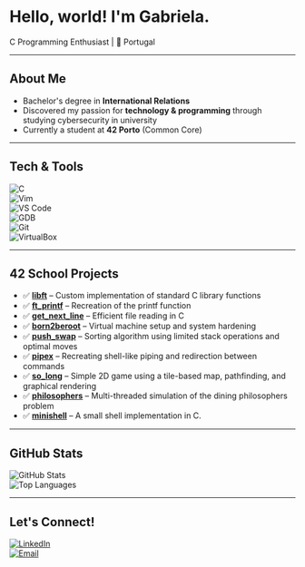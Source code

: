 # Hello, world! I'm Gabriela.  
C Programming Enthusiast | 📍 Portugal  

---

## About Me  
- Bachelor's degree in **International Relations**  
- Discovered my passion for **technology & programming** through studying cybersecurity in university 
- Currently a student at **42 Porto** (Common Core)  
---

## Tech & Tools  
![C](https://img.shields.io/badge/Language-C-blue?style=for-the-badge&logo=c&logoColor=white)  
![Vim](https://img.shields.io/badge/Editor-Vim-green?style=for-the-badge&logo=vim&logoColor=white)  
![VS Code](https://img.shields.io/badge/Editor-VS%20Code-blue?style=for-the-badge&logo=visualstudiocode&logoColor=white)  
![GDB](https://img.shields.io/badge/Debugger-GDB-red?style=for-the-badge&logo=gnu&logoColor=white)  
![Git](https://img.shields.io/badge/Tool-Git-orange?style=for-the-badge&logo=git&logoColor=white)  
![VirtualBox](https://img.shields.io/badge/VM-VirtualBox-lightgrey?style=for-the-badge&logo=virtualbox&logoColor=white)  

---

## 42 School Projects  
- ✅ **[libft](https://github.com/gongabriela/Libft)** – Custom implementation of standard C library functions  
- ✅ **[ft_printf](https://github.com/gongabriela/ft_printf)** – Recreation of the printf function  
- ✅ **[get_next_line](https://github.com/gongabriela/get_next_line)** – Efficient file reading in C  
- ✅ **[born2beroot](https://github.com/gongabriela/Born2beRoot)** – Virtual machine setup and system hardening
- ✅ **[push_swap](https://github.com/gongabriela/push_swap)** – Sorting algorithm using limited stack operations and optimal moves
- ✅ **[pipex](https://github.com/gongabriela/pipex)** – Recreating shell-like piping and redirection between commands
- ✅ **[so_long](https://github.com/gongabriela/so_long)** – Simple 2D game using a tile-based map, pathfinding, and graphical rendering
- ✅ **[philosophers](https://github.com/gongabriela/philosophers)** – Multi-threaded simulation of the dining philosophers problem
- ✅ **[minishell](https://github.com/gongabriela/minishell)** – A small shell implementation in C.

---

## GitHub Stats  
![GitHub Stats](https://github-readme-stats.vercel.app/api?username=gongabriela&show_icons=true&theme=tokyonight)  
![Top Languages](https://github-readme-stats.vercel.app/api/top-langs/?username=gongabriela&layout=compact&theme=tokyonight)  

---

## Let's Connect!  
[![LinkedIn](https://img.shields.io/badge/LinkedIn-0077B5?style=for-the-badge&logo=linkedin&logoColor=white)](https://www.linkedin.com/in/gabriela-oliveira-94a216269/)  
[![Email](https://img.shields.io/badge/Email-D14836?style=for-the-badge&logo=gmail&logoColor=white)](mailto:gabriela_oliveira1031@gmail.com)  


